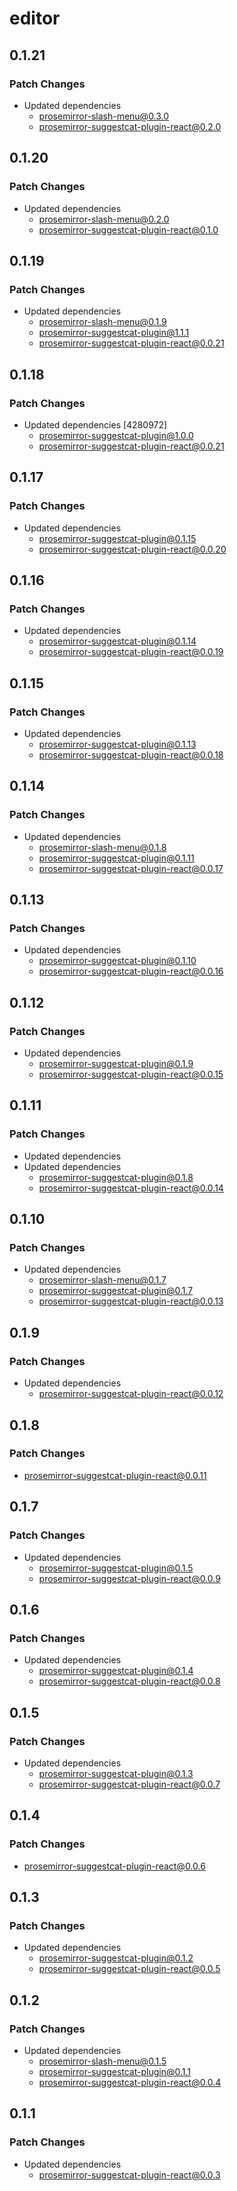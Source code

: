 # editor

## 0.1.21

### Patch Changes

- Updated dependencies
  - prosemirror-slash-menu@0.3.0
  - prosemirror-suggestcat-plugin-react@0.2.0

## 0.1.20

### Patch Changes

- Updated dependencies
  - prosemirror-slash-menu@0.2.0
  - prosemirror-suggestcat-plugin-react@0.1.0

## 0.1.19

### Patch Changes

- Updated dependencies
  - prosemirror-slash-menu@0.1.9
  - prosemirror-suggestcat-plugin@1.1.1
  - prosemirror-suggestcat-plugin-react@0.0.21

## 0.1.18

### Patch Changes

- Updated dependencies [4280972]
  - prosemirror-suggestcat-plugin@1.0.0
  - prosemirror-suggestcat-plugin-react@0.0.21

## 0.1.17

### Patch Changes

- Updated dependencies
  - prosemirror-suggestcat-plugin@0.1.15
  - prosemirror-suggestcat-plugin-react@0.0.20

## 0.1.16

### Patch Changes

- Updated dependencies
  - prosemirror-suggestcat-plugin@0.1.14
  - prosemirror-suggestcat-plugin-react@0.0.19

## 0.1.15

### Patch Changes

- Updated dependencies
  - prosemirror-suggestcat-plugin@0.1.13
  - prosemirror-suggestcat-plugin-react@0.0.18

## 0.1.14

### Patch Changes

- Updated dependencies
  - prosemirror-slash-menu@0.1.8
  - prosemirror-suggestcat-plugin@0.1.11
  - prosemirror-suggestcat-plugin-react@0.0.17

## 0.1.13

### Patch Changes

- Updated dependencies
  - prosemirror-suggestcat-plugin@0.1.10
  - prosemirror-suggestcat-plugin-react@0.0.16

## 0.1.12

### Patch Changes

- Updated dependencies
  - prosemirror-suggestcat-plugin@0.1.9
  - prosemirror-suggestcat-plugin-react@0.0.15

## 0.1.11

### Patch Changes

- Updated dependencies
- Updated dependencies
  - prosemirror-suggestcat-plugin@0.1.8
  - prosemirror-suggestcat-plugin-react@0.0.14

## 0.1.10

### Patch Changes

- Updated dependencies
  - prosemirror-slash-menu@0.1.7
  - prosemirror-suggestcat-plugin@0.1.7
  - prosemirror-suggestcat-plugin-react@0.0.13

## 0.1.9

### Patch Changes

- Updated dependencies
  - prosemirror-suggestcat-plugin-react@0.0.12

## 0.1.8

### Patch Changes

- prosemirror-suggestcat-plugin-react@0.0.11

## 0.1.7

### Patch Changes

- Updated dependencies
  - prosemirror-suggestcat-plugin@0.1.5
  - prosemirror-suggestcat-plugin-react@0.0.9

## 0.1.6

### Patch Changes

- Updated dependencies
  - prosemirror-suggestcat-plugin@0.1.4
  - prosemirror-suggestcat-plugin-react@0.0.8

## 0.1.5

### Patch Changes

- Updated dependencies
  - prosemirror-suggestcat-plugin@0.1.3
  - prosemirror-suggestcat-plugin-react@0.0.7

## 0.1.4

### Patch Changes

- prosemirror-suggestcat-plugin-react@0.0.6

## 0.1.3

### Patch Changes

- Updated dependencies
  - prosemirror-suggestcat-plugin@0.1.2
  - prosemirror-suggestcat-plugin-react@0.0.5

## 0.1.2

### Patch Changes

- Updated dependencies
  - prosemirror-slash-menu@0.1.5
  - prosemirror-suggestcat-plugin@0.1.1
  - prosemirror-suggestcat-plugin-react@0.0.4

## 0.1.1

### Patch Changes

- Updated dependencies
  - prosemirror-suggestcat-plugin-react@0.0.3
